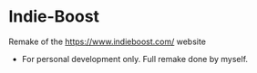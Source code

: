 # Indie-Boost
Remake of the https://www.indieboost.com/ website

- For personal development only. Full remake done by myself. 
